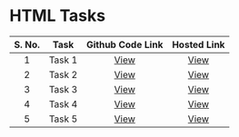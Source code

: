 # HTML Tasks

S. No. | Task | Github Code Link | Hosted Link
:-: | :-: | :-: | :-:
1 | Task 1 | [View](https://github.com/aryanv8/TasksHTML/blob/main/task1.html) | [View](https://aryanv8.github.io/TasksHTML/task1.html)
2 | Task 2 | [View](https://github.com/aryanv8/TasksHTML/blob/main/task2.html) | [View](https://aryanv8.github.io/TasksHTML/task2.html)
3 | Task 3 | [View](https://github.com/aryanv8/TasksHTML/blob/main/task3.html) | [View](https://aryanv8.github.io/TasksHTML/task3.html)
4 | Task 4 | [View](https://github.com/aryanv8/TasksHTML/blob/main/task4.html) | [View](https://aryanv8.github.io/TasksHTML/task4.html)
5 | Task 5 | [View](https://github.com/aryanv8/TasksHTML/blob/main/task5.html) | [View](https://aryanv8.github.io/TasksHTML/task5.html)